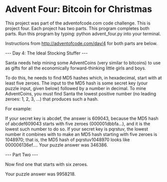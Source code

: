 # Advent Four: Bitcoin for Christmas

This project was part of the adventofcode.com code challenge. This is project four. Each project has two parts. 
This program completes both parts. Run this program by typing: python advent_four.py into your terminal. 

Instructions from http://adventofcode.com/day/4 for both parts are below.

--- Day 4: The Ideal Stocking Stuffer ---

Santa needs help mining some AdventCoins (very similar to bitcoins) to use as gifts for all the economically forward-thinking little girls and boys.

To do this, he needs to find MD5 hashes which, in hexadecimal, start with at least five zeroes. The input to the MD5 hash is some secret key (your puzzle input, given below) followed by a number in decimal. To mine AdventCoins, you must find Santa the lowest positive number (no leading zeroes: 1, 2, 3, ...) that produces such a hash.

For example:

If your secret key is abcdef, the answer is 609043, because the MD5 hash of abcdef609043 starts with five zeroes (000001dbbfa...), and it is the lowest such number to do so.
If your secret key is pqrstuv, the lowest number it combines with to make an MD5 hash starting with five zeroes is 1048970; that is, the MD5 hash of pqrstuv1048970 looks like 000006136ef....
Your puzzle answer was 346386.

--- Part Two ---

Now find one that starts with six zeroes.

Your puzzle answer was 9958218.
